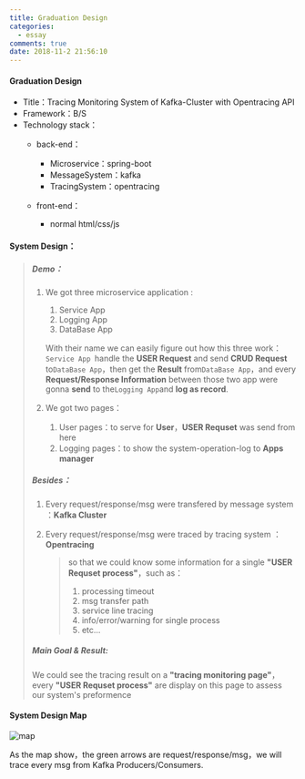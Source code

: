 ```yaml
---
title: Graduation Design
categories:
  - essay
comments: true
date: 2018-11-2 21:56:10
---
```




#### Graduation Design

- Title：Tracing Monitoring System of Kafka-Cluster with Opentracing API
- Framework：B/S
- Technology stack：
    - back-end：
        - Microservice：spring-boot
        - MessageSystem：kafka
        - TracingSystem：opentracing

    - front-end：

        - normal html/css/js



#### System Design：

> ##### Demo：
>
> 1. We got three microservice application : 
>
>     1. Service App
>     2. Logging App
>     3. DataBase App
>
>     With their name we can easily figure out how this three work：`Service App `handle the **USER Request** and send **CRUD Request** to`DataBase App`，then get the **Result** from`DataBase App`，and every **Request/Response Information** between those two app were gonna **send** to the`Logging App`and **log as record**.
>
> 2. We got two pages：
>
>     1. User pages：to serve for **User**，**USER Requset** was send from here
>     2. Logging pages：to show the system-operation-log to **Apps manager**
>
> ##### Besides：
>
> 1. Every request/response/msg were transfered by message system ：**Kafka Cluster**
>
> 2. Every request/response/msg were traced by tracing system ：**Opentracing**
>
>     > so that we could know some information for a single **"USER Requset process"**，such as：
>     >
>     > 1. processing timeout
>     > 2. msg transfer path
>     > 3. service line tracing
>     > 4. info/error/warning for single process
>     > 5. etc...
>
> ##### Main Goal & Result:
>
> We could see the tracing result on a **"tracing monitoring page"**，every **"USER Requset process"** are display on this page to assess our system's preformence

#### System Design Map

![map](https://image.youyinnn.top/20181102231633.png)

As the map show，the green arrows are request/response/msg，we will trace every msg from Kafka Producers/Consumers.